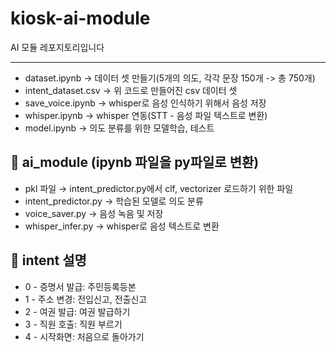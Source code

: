 # kiosk-ai-module
AI 모듈 레포지토리입니다

---

- dataset.ipynb → 데이터 셋 만들기(5개의 의도, 각각 문장 150개 -> 총 750개)
- intent_dataset.csv → 위 코드로 만들어진 csv 데이터 셋
- save_voice.ipynb → whisper로 음성 인식하기 위해서 음성 저장
- whisper.ipynb → whisper 연동(STT - 음성 파일 텍스트로 변환)
- model.ipynb → 의도 분류를 위한 모델학습, 테스트

## 📂 ai_module (ipynb 파일을 py파일로 변환)
- pkl 파일 → intent_predictor.py에서 clf, vectorizer 로드하기 위한 파일
- intent_predictor.py → 학습된 모델로 의도 분류
- voice_saver.py → 음성 녹음 및 저장
- whisper_infer.py → whisper로 음성 텍스트로 변환

## 🔗 intent 설명
- 0 - 증명서 발급: 주민등록등본
- 1 - 주소 변경: 전입신고, 전출신고
- 2 - 여권 발급: 여권 발급하기
- 3 - 직원 호출: 직원 부르기
- 4 - 시작화면: 처음으로 돌아가기
